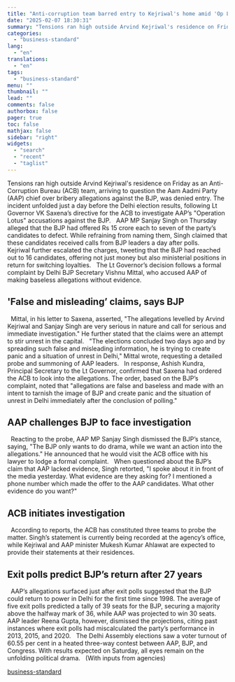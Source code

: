 ```yaml
---
title: "Anti-corruption team barred entry to Kejriwal's home amid 'Op Lotus' row"
date: "2025-02-07 18:30:31"
summary: "Tensions ran high outside Arvind Kejriwal's residence on Friday as an Anti-Corruption Bureau (ACB) team, arriving to question the Aam Aadmi Party (AAP) chief over bribery allegations against the BJP, was denied entry. The incident unfolded just a day before the Delhi election results, following Lt Governor VK Saxena’s directive..."
categories:
  - "business-standard"
lang:
  - "en"
translations:
  - "en"
tags:
  - "business-standard"
menu: ""
thumbnail: ""
lead: ""
comments: false
authorbox: false
pager: true
toc: false
mathjax: false
sidebar: "right"
widgets:
  - "search"
  - "recent"
  - "taglist"
---
```


Tensions ran high outside Arvind Kejriwal's residence on Friday as an Anti-Corruption Bureau (ACB) team, arriving to question the Aam Aadmi Party (AAP) chief over bribery allegations against the BJP, was denied entry. The incident unfolded just a day before the Delhi election results, following Lt Governor VK Saxena’s directive for the ACB to investigate AAP’s "Operation Lotus" accusations against the BJP.
 
AAP MP Sanjay Singh on Thursday alleged that the BJP had offered Rs 15 crore each to seven of the party’s candidates to defect. While refraining from naming them, Singh claimed that these candidates received calls from BJP leaders a day after polls. 
 
Kejriwal further escalated the charges, tweeting that the BJP had reached out to 16 candidates, offering not just money but also ministerial positions in return for switching loyalties.
 
The Lt Governor’s decision follows a formal complaint by Delhi BJP Secretary Vishnu Mittal, who accused AAP of making baseless allegations without evidence.
 

'False and misleading’ claims, says BJP
---------------------------------------

 
Mittal, in his letter to Saxena, asserted, "The allegations levelled by Arvind Kejriwal and Sanjay Singh are very serious in nature and call for serious and immediate investigation." He further stated that the claims were an attempt to stir unrest in the capital.
 
"The elections concluded two days ago and by spreading such false and misleading information, he is trying to create panic and a situation of unrest in Delhi," Mittal wrote, requesting a detailed probe and summoning of AAP leaders.
 
In response, Ashish Kundra, Principal Secretary to the Lt Governor, confirmed that Saxena had ordered the ACB to look into the allegations. The order, based on the BJP’s complaint, noted that "allegations are false and baseless and made with an intent to tarnish the image of BJP and create panic and the situation of unrest in Delhi immediately after the conclusion of polling."
 

AAP challenges BJP to face investigation
----------------------------------------

 
Reacting to the probe, AAP MP Sanjay Singh dismissed the BJP’s stance, saying, "The BJP only wants to do drama, while we want an action into the allegations." He announced that he would visit the ACB office with his lawyer to lodge a formal complaint.
 
When questioned about the BJP’s claim that AAP lacked evidence, Singh retorted, "I spoke about it in front of the media yesterday. What evidence are they asking for? I mentioned a phone number which made the offer to the AAP candidates. What other evidence do you want?"
 

ACB initiates investigation
---------------------------

 
According to reports, the ACB has constituted three teams to probe the matter. Singh’s statement is currently being recorded at the agency’s office, while Kejriwal and AAP minister Mukesh Kumar Ahlawat are expected to provide their statements at their residences.
 

Exit polls predict BJP’s return after 27 years
----------------------------------------------

 
AAP’s allegations surfaced just after exit polls suggested that the BJP could return to power in Delhi for the first time since 1998. The average of five exit polls predicted a tally of 39 seats for the BJP, securing a majority above the halfway mark of 36, while AAP was projected to win 30 seats.
 
AAP leader Reena Gupta, however, dismissed the projections, citing past instances where exit polls had miscalculated the party’s performance in 2013, 2015, and 2020.
 
The Delhi Assembly elections saw a voter turnout of 60.55 per cent in a heated three-way contest between AAP, BJP, and Congress. With results expected on Saturday, all eyes remain on the unfolding political drama.
 
(With inputs from agencies)

[business-standard](https://www.business-standard.com/elections/delhi-elections/arvind-kejriwal-aap-bjp-operation-lotus-bribe-anti-corruption-vk-saxena-125020701039_1.html)
